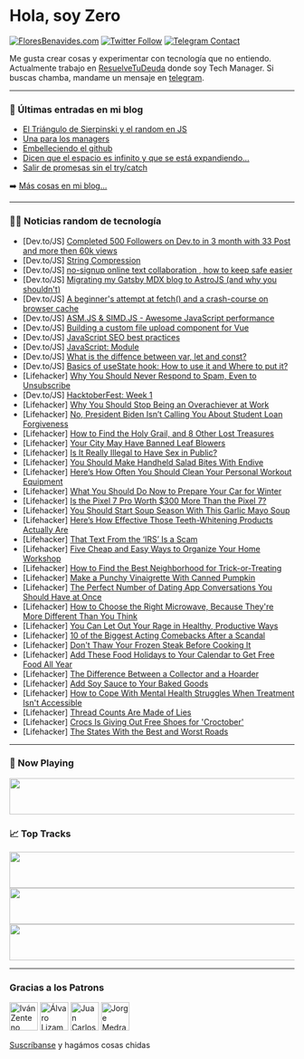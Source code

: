 # Hola, soy Zero

[![FloresBenavides.com](https://img.shields.io/website?down_message=oops&label=MiBlog&style=for-the-badge&up_message=online&url=https%3A%2F%2Ffloresbenavides.com)](https://floresbenavides.com) [![Twitter Follow](https://img.shields.io/twitter/follow/ZeroDragon?color=%231DA1F2&label=Follow&logo=twitter&logoColor=ffffff&style=for-the-badge)](https://twitter.com/zerodragon) [![Telegram Contact](https://img.shields.io/badge/escr%C3%ADbeme-ZeroDragon-%2326A5E4?style=for-the-badge&logo=telegram)](https://t.me/zerodragon)

Me gusta crear cosas y experimentar con tecnología que no entiendo.
Actualmente trabajo en [ResuelveTuDeuda](http://github.com/resuelve) donde soy Tech Manager.
Si buscas chamba, mandame un mensaje en [telegram](https://t.me/zerodragon).

---

### 📕 Últimas entradas en mi blog
<!-- BLOG-POST-LIST:START -->
- [El Triángulo de Sierpinski y el random en JS](https://floresbenavides.com/el-triangulo-de-sierpinski-y-el-random-en-js/)
- [Una para los managers](https://floresbenavides.com/una-para-los-managers/)
- [Embelleciendo el github](https://floresbenavides.com/embelleciendo-el-github/)
- [Dicen que el espacio es infinito y que se está expandiendo…](https://floresbenavides.com/dicen-que-el-espacio-es-infinito-y-que-se-esta-expandiendo/)
- [Salir de promesas sin el try/catch](https://floresbenavides.com/salir-de-promesas-sin-el-try-catch/)
<!-- BLOG-POST-LIST:END -->

➡️ [Más cosas en mi blog...](https://floresbenavides.com)

---

### 👨‍💻 Noticias random de tecnología
<!-- TECH-POSTS:START -->
- [Dev.to/JS] [Completed 500 Followers on Dev.to in 3 month with 33 Post and more then 60k views](https://dev.to/devsimc/complete-500-followers-on-devto-in-3-month-with-33-post-and-more-then-60k-views-1g9o)
- [Dev.to/JS] [String Compression](https://dev.to/zeeshanali0704/string-compression-4kme)
- [Dev.to/JS] [no-signup online text collaboration , how to keep safe easier](https://dev.to/tanrunhao/no-signup-online-text-collaboration-how-to-keep-safe-easier-347i)
- [Dev.to/JS] [Migrating my Gatsby MDX blog to AstroJS &lpar;and why you shouldn&#39;t&rpar;](https://dev.to/whoisryosuke/migrating-my-gatsby-mdx-blog-to-astrojs-and-why-you-shouldnt-5cei)
- [Dev.to/JS] [A beginner&#39;s attempt at fetch&lpar;&rpar; and a crash-course on browser cache](https://dev.to/sassek70/a-beginners-attempt-at-fetch-and-a-crash-course-on-browser-cache-4k08)
- [Dev.to/JS] [ASM.JS &amp; SIMD.JS - Awesome JavaScript performance](https://dev.to/vipert/asmjs-simdjs-awesome-javascript-performance-3k7e)
- [Dev.to/JS] [Building a custom file upload component for Vue](https://dev.to/asayerio_techblog/building-a-custom-file-upload-component-for-vue-59b5)
- [Dev.to/JS] [JavaScript SEO best practices](https://dev.to/asayerio_techblog/javascript-seo-best-practices-2k5b)
- [Dev.to/JS] [JavaScript: Module](https://dev.to/rosiequ/javascript-module-119n)
- [Dev.to/JS] [What is the diffence between var, let and const?](https://dev.to/frantchessico/what-is-the-diffence-between-var-let-and-const-2a)
- [Dev.to/JS] [Basics of useState hook: How to use it and Where to put it?](https://dev.to/emilyfernschild/basics-of-usestate-hook-how-to-use-it-and-where-to-put-it-3gj9)
- [Lifehacker] [Why You Should Never Respond to Spam, Even to Unsubscribe](https://lifehacker.com/why-you-should-never-respond-to-spam-even-to-unsubscri-1849626928)
- [Dev.to/JS] [HacktoberFest: Week 1](https://dev.to/ririio/hacktoberfest-week-1-218e)
- [Lifehacker] [Why You Should Stop Being an Overachiever at Work](https://lifehacker.com/why-you-should-stop-being-an-overachiever-at-work-1849625768)
- [Lifehacker] [No, President Biden Isn’t Calling You About Student Loan Forgiveness](https://lifehacker.com/no-president-biden-isn-t-calling-you-about-student-loa-1849625042)
- [Lifehacker] [How to Find the Holy Grail, and 8 Other Lost Treasures](https://lifehacker.com/how-to-find-the-holy-grail-and-8-other-lost-treasures-1849626387)
- [Lifehacker] [Your City May Have Banned Leaf Blowers](https://lifehacker.com/your-city-may-have-banned-leaf-blowers-1849626519)
- [Lifehacker] [Is It Really Illegal to Have Sex in Public?](https://lifehacker.com/is-it-really-illegal-to-have-sex-in-public-1849626585)
- [Lifehacker] [You Should Make Handheld Salad Bites With Endive](https://lifehacker.com/you-should-make-handheld-salad-bites-with-endive-1849626390)
- [Lifehacker] [Here’s How Often You Should Clean Your Personal Workout Equipment](https://lifehacker.com/here-s-how-often-you-should-clean-your-personal-workout-1849625452)
- [Lifehacker] [What You Should Do Now to Prepare Your Car for Winter](https://lifehacker.com/what-you-should-do-now-to-prepare-your-car-for-winter-1849625229)
- [Lifehacker] [Is the Pixel 7 Pro Worth $300 More Than the Pixel 7?](https://lifehacker.com/is-the-pixel-7-pro-worth-300-more-than-the-pixel-7-1849624470)
- [Lifehacker] [You Should Start Soup Season With This Garlic Mayo Soup](https://lifehacker.com/you-should-start-soup-season-with-this-garlic-mayo-soup-1849624990)
- [Lifehacker] [Here’s How Effective Those Teeth-Whitening Products Actually Are](https://lifehacker.com/here-s-how-effective-those-teeth-whitening-products-act-1849625435)
- [Lifehacker] [That Text From the ‘IRS’ Is a Scam](https://lifehacker.com/that-text-from-the-irs-is-a-scam-1849625108)
- [Lifehacker] [Five Cheap and Easy Ways to Organize Your Home Workshop](https://lifehacker.com/five-cheap-and-easy-ways-to-organize-your-home-workshop-1849621670)
- [Lifehacker] [How to Find the Best Neighborhood for Trick-or-Treating](https://lifehacker.com/how-to-find-the-best-neighborhood-for-trick-or-treating-1849622382)
- [Lifehacker] [Make a Punchy Vinaigrette With Canned Pumpkin](https://lifehacker.com/make-a-punchy-vinaigrette-with-canned-pumpkin-1849622070)
- [Lifehacker] [The Perfect Number of Dating App Conversations You Should Have at Once](https://lifehacker.com/the-perfect-number-of-dating-app-conversations-you-shou-1849620078)
- [Lifehacker] [How to Choose the Right Microwave, Because They&#39;re More Different Than You Think](https://lifehacker.com/how-to-choose-the-right-microwave-because-theyre-more-1849619590)
- [Lifehacker] [You Can Let Out Your Rage in Healthy, Productive Ways](https://lifehacker.com/you-can-let-out-your-rage-in-healthy-productive-ways-1849619494)
- [Lifehacker] [10 of the Biggest Acting Comebacks After a Scandal](https://lifehacker.com/10-of-the-biggest-acting-comebacks-after-a-scandal-1849614468)
- [Lifehacker] [Don&#39;t Thaw Your Frozen Steak Before Cooking It](https://lifehacker.com/dont-thaw-your-frozen-steak-before-cooking-it-1849620559)
- [Lifehacker] [Add These Food Holidays to Your Calendar to Get Free Food All Year](https://lifehacker.com/add-these-food-holidays-to-your-calendar-to-get-free-fo-1849621027)
- [Lifehacker] [The Difference Between a Collector and a Hoarder](https://lifehacker.com/the-difference-between-a-collector-and-a-hoarder-1849621016)
- [Lifehacker] [Add Soy Sauce to Your Baked Goods](https://lifehacker.com/add-soy-sauce-to-your-baked-goods-1849620534)
- [Lifehacker] [How to Cope With Mental Health Struggles When Treatment Isn&#39;t Accessible](https://lifehacker.com/how-to-cope-with-mental-health-struggles-when-treatment-1849618055)
- [Lifehacker] [Thread Counts Are Made of Lies](https://lifehacker.com/thread-counts-are-made-of-lies-1849620461)
- [Lifehacker] [Crocs Is Giving Out Free Shoes for &#39;Croctober&#39;](https://lifehacker.com/crocs-is-giving-out-free-shoes-for-croctober-1849620050)
- [Lifehacker] [The States With the Best and Worst Roads](https://lifehacker.com/the-states-with-the-best-and-worst-roads-1849619986)<!-- TECH-POSTS:END -->

---

### 🎵 Now Playing
<a href="https://spotify-now-playing-dun.vercel.app/now-playing?open"><img src="https://spotify-now-playing-dun.vercel.app/now-playing" width="540" height="64"></a>

### 📈 Top Tracks
<a href="https://spotify-now-playing-dun.vercel.app/top-tracks?i=1&open"><img src="https://spotify-now-playing-dun.vercel.app/top-tracks?i=1" width="540" height="64"></a>
<a href="https://spotify-now-playing-dun.vercel.app/top-tracks?i=2&open"><img src="https://spotify-now-playing-dun.vercel.app/top-tracks?i=2" width="540" height="64"></a>
<a href="https://spotify-now-playing-dun.vercel.app/top-tracks?i=3&open"><img src="https://spotify-now-playing-dun.vercel.app/top-tracks?i=3" width="540" height="64"></a>

---

### Gracias a los Patrons
[<img src="https://avatars.githubusercontent.com/u/243380?v=4" alt="Iván Zenteno" width="50px">](https://github.com/k001) [<img src="https://avatars.githubusercontent.com/u/19955639?v=4" alt="Álvaro Lizama" width="50px">](https://github.com/alvarolizama) [<img src="https://avatars.githubusercontent.com/u/2718753?v=4" alt="Juan Carlos Ruiz" width="50px">](https://github.com/JuanCrg90) [<img src="https://avatars.githubusercontent.com/u/37025?v=4" alt="Jorge Medrano" width="50px">](https://github.com/h1pp1e) 

[Suscríbanse](https://www.patreon.com/zerodragon) y hagámos cosas chidas
